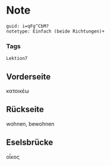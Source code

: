 # Note
```
guid: i=qFg^CbM?
notetype: Einfach (beide Richtungen)+
```

### Tags
```
Lektion7
```

## Vorderseite
κατοικέω

## Rückseite
wohnen, bewohnen

## Eselsbrücke
οἶκος
